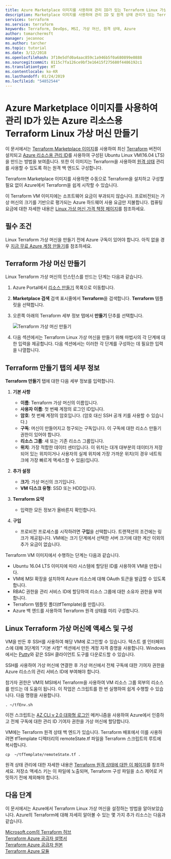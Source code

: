 ```yaml
---
title: Azure Marketplace 이미지를 사용하여 관리 ID가 있는 Terraform Linux 가상 머신 만들기
description: Marketplace 이미지를 사용하여 관리 ID 및 원격 상태 관리가 있는 Terraform Linux 가상 머신을 만들어 Azure에 리소스를 쉽게 배포합니다.
services: terraform
ms.service: terraform
keywords: Terraform, DevOps, MSI, 가상 머신, 원격 상태, Azure
author: tomarchermsft
manager: jeconnoc
ms.author: tarcher
ms.topic: tutorial
ms.date: 3/12/2018
ms.openlocfilehash: 3f10e5dfd0a4aac859c1a946b5f0a680899e0888
ms.sourcegitcommit: 8115c7fa126ce9bf3e16415f275680f4486192c1
ms.translationtype: HT
ms.contentlocale: ko-KR
ms.lasthandoff: 01/24/2019
ms.locfileid: "54852544"
---
```

# <a name="use-an-azure-marketplace-image-to-create-a-terraform-linux-virtual-machine-with-managed-identities-for-azure-resources"></a>Azure Marketplace 이미지를 사용하여 관리 ID가 있는 Azure 리소스용 Terraform Linux 가상 머신 만들기

이 문서에서는 [Terraform Marketplace 이미지](https://azuremarketplace.microsoft.com/marketplace/apps/azure-oss.terraform?tab=Overview)를 사용하여 최신 [Terraform](https://www.terraform.io/intro/index.html) 버전이 설치되고 [Azure 리소스용 관리 ID](https://docs.microsoft.com/azure/active-directory/managed-service-identity/overview)를 사용하여 구성된 Ubuntu Linux VM(16.04 LTS)을 만드는 방법을 보여줍니다. 또한 이 이미지는 Terraform을 사용하여 [원격 상태](https://www.terraform.io/docs/state/remote.html) 관리를 사용할 수 있도록 하는 원격 백 엔드도 구성합니다. 

Terraform Marketplace 이미지를 사용하면 수동으로 Terraform을 설치하고 구성할 필요 없이 Azure에서 Terraform을 쉽게 시작할 수 있습니다. 

이 Terraform VM 이미지에는 소프트웨어 요금이 부과되지 않습니다. 프로비전되는 가상 머신의 크기를 기반으로 평가되는 Azure 하드웨어 사용 요금만 지불합니다. 컴퓨팅 요금에 대한 자세한 내용은 [Linux 가상 머신 가격 책정 페이지](https://azure.microsoft.com/pricing/details/virtual-machines/linux/)를 참조하세요.

## <a name="prerequisites"></a>필수 조건
Linux Terraform 가상 머신을 만들기 전에 Azure 구독이 있어야 합니다. 아직 없을 경우 [지금 무료 Azure 계정 만들기](https://azure.microsoft.com/free/)를 참조하세요.  

## <a name="create-your-terraform-virtual-machine"></a>Terraform 가상 머신 만들기 

Linux Terraform 가상 머신의 인스턴스를 만드는 단계는 다음과 같습니다. 

1. Azure Portal에서 [리소스 만들기](https://ms.portal.azure.com/#create/hub) 목록으로 이동합니다.

2. **Marketplace 검색** 검색 표시줄에서 **Terraform**을 검색합니다. **Terraform** 템플릿을 선택합니다. 

3. 오른쪽 아래의 Terraform 세부 정보 탭에서 **만들기** 단추를 선택합니다.

    ![Terraform 가상 머신 만들기](media/terraformmsi.png)

4. 다음 섹션에서는 Terraform Linux 가상 머신을 만들기 위해 마법사의 각 단계에 대한 입력을 제공합니다. 다음 섹션에서는 이러한 각 단계를 구성하는 데 필요한 입력을 나열합니다.

## <a name="details-on-the-create-terraform-tab"></a>Terraform 만들기 탭의 세부 정보

**Terraform 만들기** 탭에 대한 다음 세부 정보를 입력합니다.

1. **기본 사항**
    
   * **이름**: Terraform 가상 머신의 이름입니다.
   * **사용자 이름**: 첫 번째 계정의 로그인 ID입니다.
   * **암호**: 첫 번째 계정의 암호입니다. (암호 대신 SSH 공개 키를 사용할 수 있습니다.)
   * **구독**: 머신이 만들어지고 청구되는 구독입니다. 이 구독에 대한 리소스 만들기 권한이 있어야 합니다.
   * **리소스 그룹**: 새 또는 기존 리소스 그룹입니다.
   * **위치**: 가장 적합한 데이터 센터입니다. 이 위치는 대개 대부분의 데이터가 저장되어 있는 위치이거나 사용자의 실제 위치에 가장 가까운 위치(이 경우 네트워크에 가장 빠르게 액세스할 수 있음)입니다.

2. **추가 설정**

   * **크기**: 가상 머신의 크기입니다. 
   * **VM 디스크 유형**: SSD 또는 HDD입니다.

3. **Terraform 요약**

   * 입력한 모든 정보가 올바른지 확인합니다. 

4. **구입**

   * 프로비전 프로세스를 시작하려면 **구입**을 선택합니다. 트랜잭션의 조건에는 링크가 제공됩니다. VM에는 크기 단계에서 선택한 서버 크기에 대한 계산 이외의 추가 요금이 없습니다.

Terraform VM 이미지에서 수행하는 단계는 다음과 같습니다.

* Ubuntu 16.04 LTS 이미지에 따라 시스템에 할당된 ID를 사용하여 VM을 만듭니다.
* VM에 MSI 확장을 설치하여 Azure 리소스에 대해 OAuth 토큰을 발급할 수 있도록 합니다.
* RBAC 권한을 관리 서비스 ID에 할당하여 리소스 그룹에 대한 소유자 권한을 부여합니다.
* Terraform 템플릿 폴더(tfTemplate)를 만듭니다.
* Azure 백 엔드를 사용하여 Terraform 원격 상태를 미리 구성합니다.

## <a name="access-and-configure-a-linux-terraform-virtual-machine"></a>Linux Terraform 가상 머신에 액세스 및 구성

VM을 만든 후 SSH를 사용하여 해당 VM에 로그인할 수 있습니다. 텍스트 셸 인터페이스에 대해 3단계의 "기본 사항" 섹션에서 만든 계정 자격 증명을 사용합니다. Windows에서는 [Putty](http://www.putty.org/)와 같은 SSH 클라이언트 도구를 다운로드할 수 있습니다.

SSH를 사용하여 가상 머신에 연결한 후 가상 머신에서 전체 구독에 대한 기여자 권한을 Azure 리소스의 관리 서비스 ID에 부여해야 합니다. 

참가자 권한은 VM의 MSI에서 Terraform을 사용하여 VM 리소스 그룹 외부의 리소스를 만드는 데 도움이 됩니다. 이 작업은 스크립트를 한 번 실행하여 쉽게 수행할 수 있습니다. 다음 명령을 사용합니다.

`. ~/tfEnv.sh`

이전 스크립트는 [AZ CLI v 2.0 대화형 로그인](https://docs.microsoft.com/cli/azure/authenticate-azure-cli?view=azure-cli-latest) 메커니즘을 사용하여 Azure에서 인증하고 전체 구독에 대한 관리 ID 기여자 권한을 가상 머신에 할당합니다. 

 VM에는 Terraform 원격 상태 백 엔드가 있습니다. Terraform 배포에서 이를 사용하려면 tfTemplate 디렉터리의 remoteState.tf 파일을 Terraform 스크립트의 루트에 복사합니다.  

 `cp  ~/tfTemplate/remoteState.tf .`

 원격 상태 관리에 대한 자세한 내용은 [Terraform 원격 상태에 대한 이 페이지](https://www.terraform.io/docs/state/remote.html)를 참조하세요. 저장소 액세스 키는 이 파일에 노출되며, Terraform 구성 파일을 소스 제어로 커밋하기 전에 제외해야 합니다.

## <a name="next-steps"></a>다음 단계
이 문서에서는 Azure에서 Terraform Linux 가상 머신을 설정하는 방법을 알아보았습니다. Azure의 Terraform에 대해 자세히 알아볼 수 있는 몇 가지 추가 리소스는 다음과 같습니다. 

 [Microsoft.com의 Terraform 허브](https://docs.microsoft.com/azure/terraform/)  
 [Terraform Azure 공급자 설명서](https://aka.ms/terraform)  
 [Terraform Azure 공급자 원본](https://aka.ms/tfgit)  
 [Terraform Azure 모듈](https://aka.ms/tfmodules)
 

















